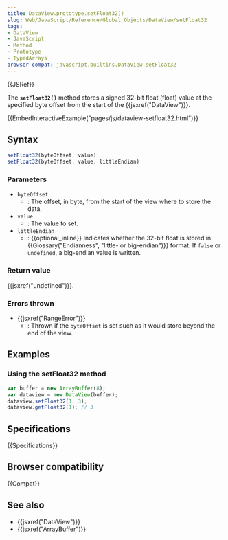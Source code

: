 ```yaml
---
title: DataView.prototype.setFloat32()
slug: Web/JavaScript/Reference/Global_Objects/DataView/setFloat32
tags:
- DataView
- JavaScript
- Method
- Prototype
- TypedArrays
browser-compat: javascript.builtins.DataView.setFloat32
---
```

{{JSRef}}

The **`setFloat32()`** method stores a signed 32-bit float (float) value at the
specified byte offset from the start of the {{jsxref("DataView")}}.

{{EmbedInteractiveExample("pages/js/dataview-setfloat32.html")}}

## Syntax

```js
setFloat32(byteOffset, value)
setFloat32(byteOffset, value, littleEndian)
```

### Parameters

*   `byteOffset`
    *   : The offset, in byte, from the start of the view where to store the data.
*   `value`
    *   : The value to set.
*   `littleEndian`
    *   : {{optional_inline}} Indicates whether the 32-bit float is stored in
        {{Glossary("Endianness", "little- or big-endian")}} format.
        If `false` or `undefined`, a big-endian value is written.

### Return value

{{jsxref("undefined")}}.

### Errors thrown

*   {{jsxref("RangeError")}}
    *   : Thrown if the `byteOffset` is set such as it would store beyond the end of
        the view.

## Examples

### Using the setFloat32 method

```js
var buffer = new ArrayBuffer(8);
var dataview = new DataView(buffer);
dataview.setFloat32(1, 3);
dataview.getFloat32(1); // 3
```

## Specifications

{{Specifications}}

## Browser compatibility

{{Compat}}

## See also

*   {{jsxref("DataView")}}
*   {{jsxref("ArrayBuffer")}}
